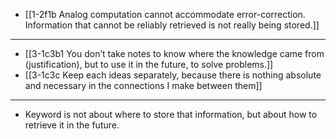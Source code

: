 - [[1-2f1b Analog computation cannot accommodate error-correction. Information that cannot be reliably retrieved is not really being stored.]]
---
- [[3-1c3b1 You don’t take notes to know where the knowledge came from (justification), but to use it in the future, to solve problems.]]
- [[3-1c3c Keep each ideas separately, because there is nothing absolute and necessary in the connections I make between them]]
---
- Keyword is not about where to store that information, but about how to retrieve it in the future.
